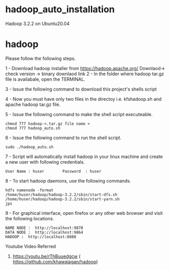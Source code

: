 # hadoop_auto_installation
Hadoop 3.2.2 on Ubuntu20.04 
# hadoop


Please follow the following steps.

1 - Download hadoop installer from https://hadoop.apache.org/
Downlaod-> check version -> binary downlaod link
2 - In the folder where hadoop tar.gz file is availabale, open the TERMINAL.

3 - Issue the following command to download this project's shells script


    
4 - Now you must have only two files in the directoy i.e. kfshadoop.sh and apache hadoop tar.gz file.

5 - Issue the following command to make the shell script executeable.
    
    chmod 777 hadoop-<.tar.gz file name >
    chmod 777 hadoop_auto.sh
    
6 - Issue the following command to run the shell script.

    sudo ./hadoop_auto.sh
    
7 - Script will automatically install hadoop in your linux machine and create a new user with following credentials.

    User Name : huser        Password  : huser

8 - To start hadoop daemons, use the following commands.

    hdfs namenode -format
    /home/huser/hadoop/hadoop-3.2.2/sbin/start-dfs.sh
    /home/huser/hadoop/hadoop-3.2.2/sbin/start-yarn.sh
    jps

9 - For graphical interface, open firefox or any other web browser and visit the following locations.

    NAME NODE :  http://localhost:9870
    DATA NODE :  http://localhost:9864
    HADOOP :  http://localhost:8088
    
    
 Youtube Video Referred
 1. https://youtu.be/rThBuuedgcw
 ( https://github.com/khawajagan/hadoop)
